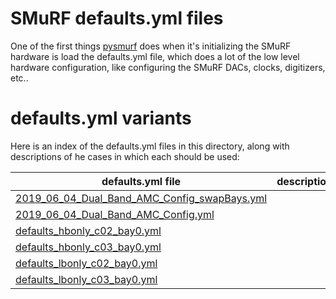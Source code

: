 # SMuRF defaults.yml files

One of the first things [pysmurf](https://github.com/slaclab/pysmurf)
does when it's initializing the SMuRF hardware is load the
defaults.yml file, which does a lot of the low level hardware
configuration, like configuring the SMuRF DACs, clocks, digitizers,
etc..

# defaults.yml variants

Here is an index of the defaults.yml files in this directory, along
with descriptions of he cases in which each should be used:

| defaults.yml file | description |
|-------------------|-------------|
|[2019_06_04_Dual_Band_AMC_Config_swapBays.yml](2019_06_04_Dual_Band_AMC_Config_swapBays.yml)|
|[2019_06_04_Dual_Band_AMC_Config.yml](2019_06_04_Dual_Band_AMC_Config.yml)|
|[defaults_hbonly_c02_bay0.yml](defaults_hbonly_c02_bay0.yml)|
|[defaults_hbonly_c03_bay0.yml](defaults_hbonly_c03_bay0.yml)|
|[defaults_lbonly_c02_bay0.yml](defaults_lbonly_c02_bay0.yml)|
|[defaults_lbonly_c03_bay0.yml](defaults_lbonly_c03_bay0.yml)|
